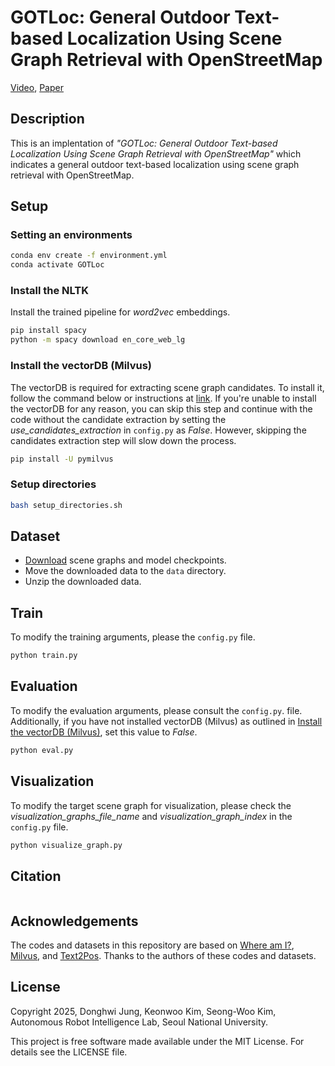 # GOTLoc: General Outdoor Text-based Localization Using Scene Graph Retrieval with OpenStreetMap
[Video](https://youtu.be/59K14A1NqNw?si=orx-xycsKZd6-zuC), [Paper]()

## Description
This is an implentation of *"GOTLoc: General Outdoor Text-based Localization Using Scene Graph Retrieval with OpenStreetMap"* which indicates a general outdoor text-based localization using scene graph retrieval with OpenStreetMap.

## Setup
### Setting an environments
```bash
conda env create -f environment.yml
conda activate GOTLoc
```
### Install the NLTK
Install the trained pipeline for *word2vec* embeddings.
```bash
pip install spacy
python -m spacy download en_core_web_lg
```
### Install the vectorDB (Milvus)
The vectorDB is required for extracting scene graph candidates. To install it, follow the command below or instructions at [link](https://github.com/milvus-io/milvus). If you're unable to install the vectorDB for any reason, you can skip this step and continue with the code without the candidate extraction by setting the *use_candidates_extraction* in `config.py` as *False*. However, skipping the candidates extraction step will slow down the process.
```bash
pip install -U pymilvus
```
### Setup directories
```bash
bash setup_directories.sh
```

## Dataset
- [Download](https://drive.google.com/drive/folders/1oLksAHJl-AUjUM-LIVP5e3i9wMGqhxyl?usp=sharing) scene graphs and model checkpoints.
- Move the downloaded data to the `data` directory.
- Unzip the downloaded data.

## Train
To modify the training arguments, please the `config.py` file.
```bash
python train.py
```

## Evaluation
To modify the evaluation arguments, please consult the `config.py`. file. Additionally, if you have not installed vectorDB (Milvus) as outlined in [Install the vectorDB (Milvus)](#install-the-vectordb-milvus), set this value to *False*.
```bash
python eval.py
```

## Visualization
To modify the target scene graph for visualization, please check the *visualization_graphs_file_name* and *visualization_graph_index* in the `config.py` file.
```bash
python visualize_graph.py
```

## Citation
```
```

## Acknowledgements
The codes and datasets in this repository are based on [Where am I?](https://github.com/jiaqchen/whereami-text2sgm), [Milvus](https://github.com/milvus-io/milvus), and [Text2Pos](https://github.com/mako443/Text2Pos-CVPR2022). Thanks to the authors of these codes and datasets.

## License

Copyright 2025, Donghwi Jung, Keonwoo Kim, Seong-Woo Kim, Autonomous Robot Intelligence Lab, Seoul National University.

This project is free software made available under the MIT License. For details see the LICENSE file.